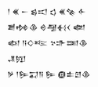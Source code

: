 <div class='block'>
<div class='line'>𒁹 𒌍 𒀸 𒌗𒀊 𒌓 𒌍𒆚 𒅆</div>
<div class='line'>𒋢𒂔𒆠 𒄴𒆷𒈬𒌋 𒅥</div>
<div class='line'>𒅴 𒀀𒄭𒌈 𒆳𒈥𒌅𒆠</div>
<div class='line'>𒂗𒂖</div>
<div class='line'>𒃻 𒁹𒌉𒍑𒀀 𒌉 𒁈𒉺𒇻𒆠</div>
</div>